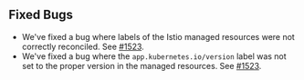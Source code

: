 ## Fixed Bugs

- We've fixed a bug where labels of the Istio managed resources were not correctly reconciled. See [#1523](https://github.com/kyma-project/istio/issues/1523).
- We've fixed a bug where the `app.kubernetes.io/version` label was not set to the proper version in the managed resources. See [#1523](https://github.com/kyma-project/istio/issues/1523).